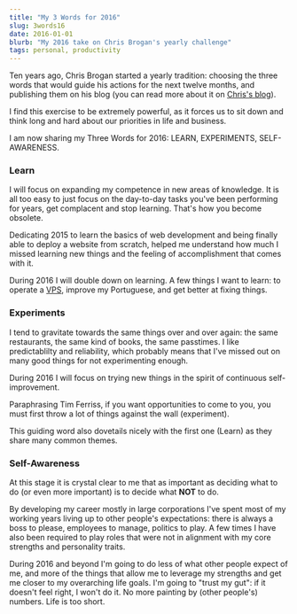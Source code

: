 ```yaml
---
title: "My 3 Words for 2016"
slug: 3words16
date: 2016-01-01
blurb: "My 2016 take on Chris Brogan's yearly challenge"
tags: personal, productivity
---
```


Ten years ago, Chris Brogan started a yearly tradition: choosing the three words that would guide his actions for the next twelve months, and publishing them on his blog (you can read more about it on [Chris's blog](http://chrisbrogan.com/3-words-2016/)). 

I find this exercise to be extremely powerful, as it forces us to sit down and think long and hard about our priorities in life and business. 

I am now sharing my Three Words for 2016: LEARN, EXPERIMENTS, SELF-AWARENESS.

### Learn

I will focus on expanding my competence in new areas of knowledge. It is all too easy to just focus on the day-to-day tasks you've been performing for years, get complacent and stop learning. That's how you become obsolete. 

Dedicating 2015 to learn the basics of web development and being finally able to deploy a website from scratch, helped me understand how much I missed learning new things and the feeling of accomplishment that comes with it. 

During 2016 I will double down on learning. A few things I want to learn: to operate a [VPS](https://en.wikipedia.org/wiki/Virtual_private_server), improve my Portuguese, and get better at fixing things.

### Experiments

I tend to gravitate towards the same things over and over again: the same restaurants, the same kind of books, the same passtimes. I like predictablilty and reliability, which probably means that I've missed out on many good things for not experimenting enough. 

During 2016 I will focus on trying new things in the spirit of continuous self-improvement. 

Paraphrasing Tim Ferriss, if you want opportunities to come to you, you must first throw a lot of things against the wall (experiment). 

This guiding word also dovetails nicely with the first one (Learn) as they share many common themes.

### Self-Awareness

At this stage it is crystal clear to me that as important as deciding what to do (or even more important) is to decide what **NOT** to do. 

By developing my career mostly in large corporations I've spent most of my working years living up to other people's expectations: there is always a boss to please, employees to manage, politics to play. A few times I have also been required to play roles that were not in alignment with my core strengths and personality traits. 

During 2016 and beyond I'm going to do less of what other people expect of me, and more of the things that allow me to leverage my strengths and get me closer to my overarching life goals. I'm going to "trust my gut": if it doesn't feel right, I won't do it. No more painting by (other people's) numbers. Life is too short.


